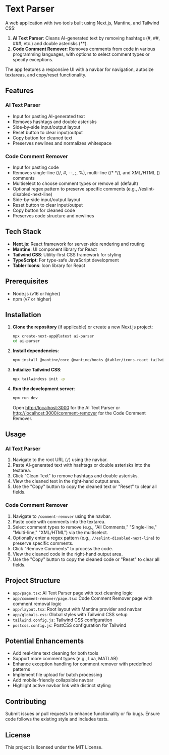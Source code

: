 # Text Parser

A web application with two tools built using Next.js, Mantine, and Tailwind CSS:

1. **AI Text Parser**: Cleans AI-generated text by removing hashtags (#, ##, ###, etc.) and double asterisks (\*\*).
2. **Code Comment Remover**: Removes comments from code in various programming languages, with options to select comment types or specify exceptions.

The app features a responsive UI with a navbar for navigation, autosize textareas, and copy/reset functionality.

## Features

### AI Text Parser

- Input for pasting AI-generated text
- Removes hashtags and double asterisks
- Side-by-side input/output layout
- Reset button to clear input/output
- Copy button for cleaned text
- Preserves newlines and normalizes whitespace

### Code Comment Remover

- Input for pasting code
- Removes single-line (//, #, --, ;, %), multi-line (/\* \*/), and XML/HTML (<!-- -->) comments
- Multiselect to choose comment types or remove all (default)
- Optional regex pattern to preserve specific comments (e.g., //eslint-disabled-next-line)
- Side-by-side input/output layout
- Reset button to clear input/output
- Copy button for cleaned code
- Preserves code structure and newlines

## Tech Stack

- **Next.js**: React framework for server-side rendering and routing
- **Mantine**: UI component library for React
- **Tailwind CSS**: Utility-first CSS framework for styling
- **TypeScript**: For type-safe JavaScript development
- **Tabler Icons**: Icon library for React

## Prerequisites

- Node.js (v16 or higher)
- npm (v7 or higher)

## Installation

1. **Clone the repository** (if applicable) or create a new Next.js project:

   ```bash
   npx create-next-app@latest ai-parser
   cd ai-parser
   ```

2. **Install dependencies**:

   ```bash
   npm install @mantine/core @mantine/hooks @tabler/icons-react tailwindcss postcss autoprefixer
   ```

3. **Initialize Tailwind CSS**:

   ```bash
   npx tailwindcss init -p
   ```

4. **Run the development server**:
   ```bash
   npm run dev
   ```
   Open [http://localhost:3000](http://localhost:3000) for the AI Text Parser or [http://localhost:3000/comment-remover](http://localhost:3000/comment-remover) for the Code Comment Remover.

## Usage

### AI Text Parser

1. Navigate to the root URL (`/`) using the navbar.
2. Paste AI-generated text with hashtags or double asterisks into the textarea.
3. Click "Clean Text" to remove hashtags and double asterisks.
4. View the cleaned text in the right-hand output area.
5. Use the "Copy" button to copy the cleaned text or "Reset" to clear all fields.

### Code Comment Remover

1. Navigate to `/comment-remover` using the navbar.
2. Paste code with comments into the textarea.
3. Select comment types to remove (e.g., "All Comments," "Single-line," "Multi-line," "XML/HTML") via the multiselect.
4. Optionally enter a regex pattern (e.g., `//eslint-disabled-next-line`) to preserve specific comments.
5. Click "Remove Comments" to process the code.
6. View the cleaned code in the right-hand output area.
7. Use the "Copy" button to copy the cleaned code or "Reset" to clear all fields.

## Project Structure

- `app/page.tsx`: AI Text Parser page with text cleaning logic
- `app/comment-remover/page.tsx`: Code Comment Remover page with comment removal logic
- `app/layout.tsx`: Root layout with Mantine provider and navbar
- `app/globals.css`: Global styles with Tailwind CSS setup
- `tailwind.config.js`: Tailwind CSS configuration
- `postcss.config.js`: PostCSS configuration for Tailwind

## Potential Enhancements

- Add real-time text cleaning for both tools
- Support more comment types (e.g., Lua, MATLAB)
- Enhance exception handling for comment remover with predefined patterns
- Implement file upload for batch processing
- Add mobile-friendly collapsible navbar
- Highlight active navbar link with distinct styling

## Contributing

Submit issues or pull requests to enhance functionality or fix bugs. Ensure code follows the existing style and includes tests.

## License

This project is licensed under the MIT License.
